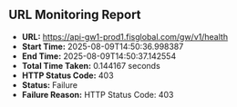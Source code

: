 ## URL Monitoring Report

- **URL:** https://api-gw1-prod1.fisglobal.com/gw/v1/health
- **Start Time:** 2025-08-09T14:50:36.998387
- **End Time:** 2025-08-09T14:50:37.142554
- **Total Time Taken:** 0.144167 seconds
- **HTTP Status Code:** 403
- **Status:** Failure
- **Failure Reason:** HTTP Status Code: 403
